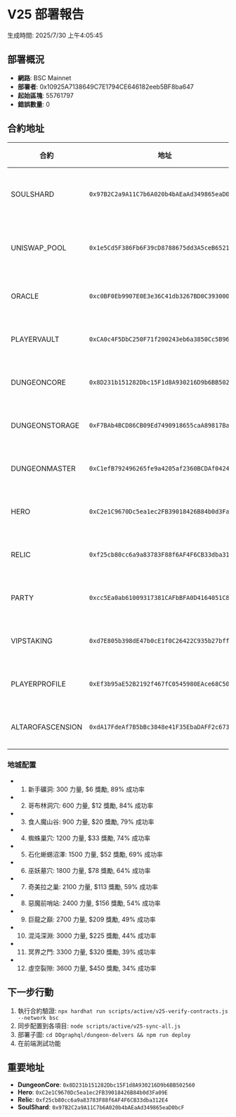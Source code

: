 # V25 部署報告

生成時間: 2025/7/30 上午4:05:45

## 部署概況

- **網路**: BSC Mainnet
- **部署者**: 0x10925A7138649C7E1794CE646182eeb5BF8ba647
- **起始區塊**: 55761797
- **錯誤數量**: 0

## 合約地址

| 合約 | 地址 | 狀態 |
|------|------|------|
| SOULSHARD | `0x97B2C2a9A11C7b6A020b4bAEaAd349865eaD0bcF` | 📌 使用現有 |
| UNISWAP_POOL | `0x1e5Cd5F386Fb6F39cD8788675dd3A5ceB6521C82` | 📌 使用現有 |
| ORACLE | `0xc0BF0Eb9907E0E3e36C41db3267BD0C393000b03` | ✅ 已部署 |
| PLAYERVAULT | `0xCA0c4F5DbC250F71f200243eb6a3850Cc5B96c37` | ✅ 已部署 |
| DUNGEONCORE | `0x8D231b151282Dbc15F1d8A930216D9b6BB502560` | ✅ 已部署 |
| DUNGEONSTORAGE | `0xF7BAb4BCD86CB09Ed7490918655caA89817Ba699` | ✅ 已部署 |
| DUNGEONMASTER | `0xC1efB792496265fe9a4205af2360BCDAf0424825` | ✅ 已部署 |
| HERO | `0xC2e1C9670Dc5ea1ec2FB39018426B84b0d3Fa09E` | ✅ 已部署 |
| RELIC | `0xf25cb80cc6a9a83783F88f6AF4F6CB33dba312E4` | ✅ 已部署 |
| PARTY | `0xcc5Ea0ab61009317381CAFbBFA0D4164051C80ab` | ✅ 已部署 |
| VIPSTAKING | `0xd7E805b398dE47b0cE1f0C26422C935b27bff3e4` | ✅ 已部署 |
| PLAYERPROFILE | `0xEf3b95aE52B2192f467fC0545980EAce68C506a2` | ✅ 已部署 |
| ALTAROFASCENSION | `0xdA17FdeAf7B5bBc3848e41F35EbaDAFF2c673E10` | ✅ 已部署 |

### 地城配置
- 1. 新手礦洞: 300 力量, $6 獎勵, 89% 成功率
- 2. 哥布林洞穴: 600 力量, $12 獎勵, 84% 成功率
- 3. 食人魔山谷: 900 力量, $20 獎勵, 79% 成功率
- 4. 蜘蛛巢穴: 1200 力量, $33 獎勵, 74% 成功率
- 5. 石化蜥蜴沼澤: 1500 力量, $52 獎勵, 69% 成功率
- 6. 巫妖墓穴: 1800 力量, $78 獎勵, 64% 成功率
- 7. 奇美拉之巢: 2100 力量, $113 獎勵, 59% 成功率
- 8. 惡魔前哨站: 2400 力量, $156 獎勵, 54% 成功率
- 9. 巨龍之巔: 2700 力量, $209 獎勵, 49% 成功率
- 10. 混沌深淵: 3000 力量, $225 獎勵, 44% 成功率
- 11. 冥界之門: 3300 力量, $320 獎勵, 39% 成功率
- 12. 虛空裂隙: 3600 力量, $450 獎勵, 34% 成功率

## 下一步行動

1. 執行合約驗證: `npx hardhat run scripts/active/v25-verify-contracts.js --network bsc`
2. 同步配置到各項目: `node scripts/active/v25-sync-all.js`
3. 部署子圖: `cd DDgraphql/dungeon-delvers && npm run deploy`
4. 在前端測試功能

## 重要地址

- **DungeonCore**: `0x8D231b151282Dbc15F1d8A930216D9b6BB502560`
- **Hero**: `0xC2e1C9670Dc5ea1ec2FB39018426B84b0d3Fa09E`
- **Relic**: `0xf25cb80cc6a9a83783F88f6AF4F6CB33dba312E4`
- **SoulShard**: `0x97B2C2a9A11C7b6A020b4bAEaAd349865eaD0bcF`
